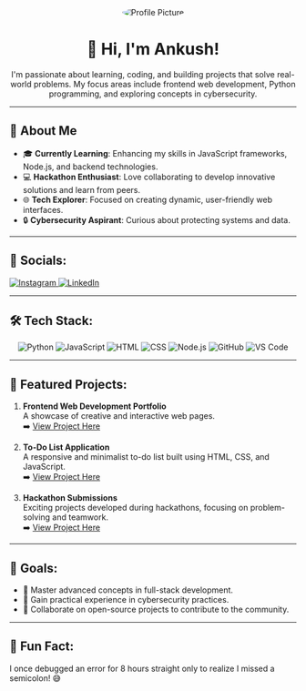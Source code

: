 <div align="center">
  <img src="assets/MY_PHOTO.png" alt="Profile Picture" style="border-radius:50%">
  <h1>👋 Hi, I'm Ankush!</h1>
  <p>I'm passionate about learning, coding, and building projects that solve real-world problems. My focus areas include frontend web development, Python programming, and exploring concepts in cybersecurity.</p>
</div>

---

## 🌟 About Me
- 🎓 **Currently Learning**: Enhancing my skills in JavaScript frameworks, Node.js, and backend technologies.
- 💻 **Hackathon Enthusiast**: Love collaborating to develop innovative solutions and learn from peers.
- 🌐 **Tech Explorer**: Focused on creating dynamic, user-friendly web interfaces.
- 🔒 **Cybersecurity Aspirant**: Curious about protecting systems and data.

---

## 📱 Socials:
<p align="left">
  <a href="https://instagram.com/yourusername" target="_blank">
    <img src="https://img.shields.io/badge/Instagram-E4405F?style=for-the-badge&logo=instagram&logoColor=white" alt="Instagram">
  </a>
  <a href="https://linkedin.com/in/yourusername" target="_blank">
    <img src="https://img.shields.io/badge/LinkedIn-0077B5?style=for-the-badge&logo=linkedin&logoColor=white" alt="LinkedIn">
  </a>
</p>

---

## 🛠️ Tech Stack:
<div align="center">
  <img src="https://img.shields.io/badge/Python-3776AB?style=for-the-badge&logo=python&logoColor=white" alt="Python">
  <img src="https://img.shields.io/badge/JavaScript-F7DF1E?style=for-the-badge&logo=javascript&logoColor=black" alt="JavaScript">
  <img src="https://img.shields.io/badge/HTML-E34F26?style=for-the-badge&logo=html5&logoColor=white" alt="HTML">
  <img src="https://img.shields.io/badge/CSS-1572B6?style=for-the-badge&logo=css3&logoColor=white" alt="CSS">
  <img src="https://img.shields.io/badge/Node.js-339933?style=for-the-badge&logo=nodedotjs&logoColor=white" alt="Node.js">
  <img src="https://img.shields.io/badge/GitHub-181717?style=for-the-badge&logo=github&logoColor=white" alt="GitHub">
  <img src="https://img.shields.io/badge/VS%20Code-007ACC?style=for-the-badge&logo=visualstudiocode&logoColor=white" alt="VS Code">
</div>

---

## 📂 Featured Projects:
1. **Frontend Web Development Portfolio**  
   A showcase of creative and interactive web pages.  
   ➡️ [View Project Here](#)

2. **To-Do List Application**  
   A responsive and minimalist to-do list built using HTML, CSS, and JavaScript.  
   ➡️ [View Project Here](#)

3. **Hackathon Submissions**  
   Exciting projects developed during hackathons, focusing on problem-solving and teamwork.  
   ➡️ [View Project Here](#)

---

## 🎯 Goals:
- 🌟 Master advanced concepts in full-stack development.
- 🌟 Gain practical experience in cybersecurity practices.
- 🌟 Collaborate on open-source projects to contribute to the community.

---

## 🎉 Fun Fact:
I once debugged an error for 8 hours straight only to realize I missed a semicolon! 😅





<!---
Ankush-stack616/Ankush-stack616 is a ✨ special ✨ repository because its `README.md` (this file) appears on your GitHub profile.
You can click the Preview link to take a look at your changes.
--->
